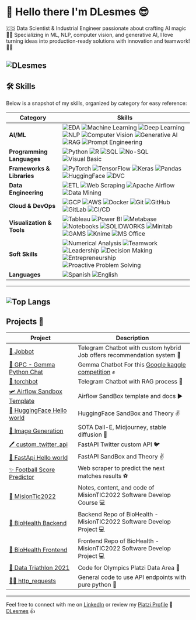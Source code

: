 # :wave: Hello there I'm DLesmes :sunglasses:

🇨🇴 Data Scientist & Industrial Engineer passionate about crafting AI magic 🤖✨ Specializing in ML, NLP, computer vision, and generative AI, I love turning ideas into production-ready solutions with innovation and teamwork! 🎯👥


![DLesmes](https://github-readme-stats.vercel.app/api?username=dlesmes&show_icons=true&theme=github_dark_dimmed&count_private=true)
---

## 🛠️ Skills

Below is a snapshot of my skills, organized by category for easy reference:

| **Category**            | **Skills**                                                                                                   |
|--------------------------|-------------------------------------------------------------------------------------------------------------|
| **AI/ML**               | ![EDA](https://img.shields.io/badge/EDA-red?style=plastic) ![Machine Learning](https://img.shields.io/badge/Machine%20Learning-brightgreen?style=plastic) ![Deep Learning](https://img.shields.io/badge/Deep%20Learning-yellow?style=plastic) ![NLP](https://img.shields.io/badge/NLP-orange?style=plastic) ![Computer Vision](https://img.shields.io/badge/Computer%20Vision-red?style=plastic) ![Generative AI](https://img.shields.io/badge/Generative%20AI-pink?style=plastic) ![RAG](https://img.shields.io/badge/RAG-purple?style=plastic) ![Prompt Engineering](https://img.shields.io/badge/Prompt%20Engineering-cyan?style=plastic) |
| **Programming Languages** | ![Python](https://img.shields.io/badge/Python-%23FFD700?style=plastic&logo=python&logoColor=white) ![R](https://img.shields.io/badge/R-%23276DC3?style=plastic&logo=r&logoColor=white) ![SQL](https://img.shields.io/badge/SQL-%23F29111?style=plastic&logo=postgresql&logoColor=white) ![No-SQL](https://img.shields.io/badge/No--SQL-%23FF4500?style=plastic&logo=mongodb&logoColor=white) ![Visual Basic](https://img.shields.io/badge/Visual%20Basic-%23008080?style=plastic&logo=visual-basic&logoColor=white) |
| **Frameworks & Libraries** | ![PyTorch](https://img.shields.io/badge/PyTorch-%23EE4C2C?style=plastic&logo=pytorch&logoColor=white) ![TensorFlow](https://img.shields.io/badge/TensorFlow-%23FF6F00?style=plastic&logo=tensorflow&logoColor=white) ![Keras](https://img.shields.io/badge/Keras-%23D00000?style=plastic&logo=keras&logoColor=white) ![Pandas](https://img.shields.io/badge/Pandas-%23150458?style=plastic&logo=pandas&logoColor=white) ![HuggingFace](https://img.shields.io/badge/Hugging%20Face%20Transformers-%23FFD21E?style=plastic&logo=huggingface&logoColor=black) ![DVC](https://img.shields.io/badge/DVC-%2313ADC7?style=plastic&logo=dvc&logoColor=white) |
| **Data Engineering**    | ![ETL](https://img.shields.io/badge/ETL-brightgreen?style=plastic) ![Web Scraping](https://img.shields.io/badge/Web%20Scraping-yellow?style=plastic) ![Apache Airflow](https://img.shields.io/badge/Apache%20Airflow-%23017CEE?style=plastic&logo=apache-airflow&logoColor=white) ![Data Mining](https://img.shields.io/badge/Data%20Mining-orange?style=plastic) |
| **Cloud & DevOps**      | ![GCP](https://img.shields.io/badge/GCP-%234285F4?style=plastic&logo=google-cloud&logoColor=white) ![AWS](https://img.shields.io/badge/AWS-%23FF9900?style=plastic&logo=amazon-aws&logoColor=white) ![Docker](https://img.shields.io/badge/Docker-%232496ED?style=plastic&logo=docker&logoColor=white) ![Git](https://img.shields.io/badge/Git-%23F05032?style=plastic&logo=git&logoColor=white) ![GitHub](https://img.shields.io/badge/GitHub-%23181717?style=plastic&logo=github&logoColor=white) ![GitLab](https://img.shields.io/badge/GitLab-%23FCA121?style=plastic&logo=gitlab&logoColor=white) ![CI/CD](https://img.shields.io/badge/CI%2FCD-%2300C4B4?style=plastic) |
| **Visualization & Tools** | ![Tableau](https://img.shields.io/badge/Tableau-%23E97627?style=plastic&logo=tableau&logoColor=white) ![Power BI](https://img.shields.io/badge/Power%20BI-%23F2C811?style=plastic&logo=power-bi&logoColor=black) ![Metabase](https://img.shields.io/badge/Metabase-%23509EE3?style=plastic&logo=metabase&logoColor=white) ![Notebooks](https://img.shields.io/badge/Notebooks-%23F37626?style=plastic&logo=jupyter&logoColor=white) ![SOLIDWORKS](https://img.shields.io/badge/SOLIDWORKS-%23ED1C24?style=plastic&logo=solidworks&logoColor=white) ![Minitab](https://img.shields.io/badge/Minitab-%2300A1D6?style=plastic&logo=minitab&logoColor=white) ![GAMS](https://img.shields.io/badge/GAMS-%23800080?style=plastic) ![Knime](https://img.shields.io/badge/Knime-%23F5A623?style=plastic&logo=knime&logoColor=white) ![MS Office](https://img.shields.io/badge/MS%20Office-%23D83B01?style=plastic&logo=microsoft-office&logoColor=white) |
| **Soft Skills**         | ![Numerical Analysis](https://img.shields.io/badge/Numerical%20Analysis-brightgreen?style=plastic) ![Teamwork](https://img.shields.io/badge/Teamwork-yellow?style=plastic) ![Leadership](https://img.shields.io/badge/Leadership-orange?style=plastic) ![Decision Making](https://img.shields.io/badge/Decision%20Making-red?style=plastic) ![Entrepreneurship](https://img.shields.io/badge/Entrepreneurship-pink?style=plastic) ![Proactive Problem Solving](https://img.shields.io/badge/Proactive%20Problem%20Solving-purple?style=plastic) |
| **Languages**           | ![Spanish](https://img.shields.io/badge/Spanish-Native-brightgreen?style=plastic) ![English](https://img.shields.io/badge/English-B2-yellow?style=plastic) |

---
![Top Langs](https://github-readme-stats.vercel.app/api/top-langs/?username=dlesmes&layout=compact)
---

## Projects :briefcase:

| **Project** | **Description** |
|---|--- |
| [💼 Jobbot](https://github.com/DLesmes/jobbot/blob/main/README.md)| Telegram Chatbot with custom hybrid Job offers recommendation system 🛃 |
| [💎 GPC - Gemma Python Chat](https://github.com/DLesmes/GPC/blob/main/README.md)| Gemma Chatbot For this [Google kaggle competition](https://www.kaggle.com/competitions/data-assistants-with-gemma/overview) ✊ |
| [🤖 torchbot](https://github.com/DLesmes/torchbot)| Telegram Chatbot with RAG process 🩵 |
| [🛩 Airflow Sandbox Template](https://github.com/DLesmes/airflow_sandbox_template)| Airflow SandBox template and docs ▶️ |
| [🤗 HuggingFace Hello world](https://github.com/DLesmes/hugging_face)| HuggingFace SandBox and Theory ✌️ |
| [🌅 Image Generation](https://github.com/DLesmes/image_generation)| SOTA Dall-E, Midjourney, stable diffusion 🌁|
| [🖊️ custom_twitter_api](https://github.com/DLesmes/custom_twitter_api)| FastAPI Twitter custom API 🐦 |
| [🙏 FastApi Hello world](https://github.com/DLesmes/fast_api_hw)| FastAPI SandBox and Theory ✌️ |
| [:sparkles: Football Score Predictor](https://github.com/DLesmes/football_score_predictor)| Web scraper to predict the next matches results :soccer: |
| [:rocket: MisionTic2022](https://github.com/DLesmes/MisionTic2022)| Notes, content, and code of MisionTIC2022 Software Develop Course 💻 |
| [:rocket: BioHealth Backend](https://github.com/DLesmes/biohealth_backend)| Backend Repo of BioHealth - MisionTIC2022 Software Develop Project 💻 |
| [:rocket: BioHealth Frontend](https://github.com/DLesmes/biohealth_frontend)| Frontend Repo of BioHealth - MisionTIC2022 Software Develop Project 💻 |
| [🏅 Data Triathlon 2021](https://github.com/DLesmes/Data_Triathlon_2021)| Code for Olympics Platzi Data Area 🥇 |
| [☝🏻 http_requests](https://github.com/DLesmes/http_requests)| General code to use API endpoints with pure python 🐍 |
    
---

Feel free to connect with me on [LinkedIn](https://www.linkedin.com/in/diegolesmes-lnkdn/) or review my [Platzi Profile](https://platzi.com/p/dlesmes/) 🚀 [DLesmes](https://1drv.ms/b/s!AspgOuOCtiKUgWeh5OwZrOFvJrza?e=7PVEez) 👍
